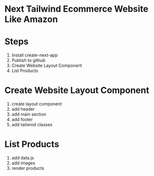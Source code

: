 # Next Tailwind Ecommerce Website Like Amazon


# Steps

1. Install create-next-app
2. Publish to github
3. Create Website Layout Component
4. List Products



# Create Website Layout Component
1. create layout component
2. add header
3. add main section
4. add footer
5. add tailwind classes

# List Products
1. add data.js
2. add images
3. render products